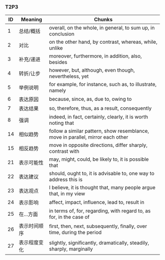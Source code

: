 ### T2P3

| ID | Meaning | Chunks |
|----|---------|--------|
| 1 | 总结/概括 | overall, on the whole, in general, to sum up, in conclusion |
| 2 | 对比 | on the other hand, by contrast, whereas, while, unlike |
| 3 | 补充/递进 | moreover, furthermore, in addition, also, besides |
| 4 | 转折/让步 | however, but, although, even though, nevertheless, yet |
| 5 | 举例说明 | for example, for instance, such as, to illustrate, namely |
| 6 | 表达原因 | because, since, as, due to, owing to |
| 7 | 表达结果 | so, therefore, thus, as a result, consequently |
| 8 | 强调 | indeed, in fact, certainly, clearly, it is worth noting that |
| 14 | 相似趋势 | follow a similar pattern, show resemblance, move in parallel, mirror each other |
| 15 | 相反趋势 | move in opposite directions, differ sharply, contrast with |
| 21 | 表示可能性 | may, might, could, be likely to, it is possible that |
| 22 | 表达建议 | should, ought to, it is advisable to, one way to address this is |
| 23 | 表达观点 | I believe, it is thought that, many people argue that, in my view |
| 24 | 表示影响 | affect, impact, influence, lead to, result in |
| 25 | 在…方面 | in terms of, for, regarding, with regard to, as for, in the case of |
| 26 | 表示时间顺序 | first, then, next, subsequently, finally, over time, during the period |
| 27 | 表示程度变化 | slightly, significantly, dramatically, steadily, sharply, marginally |
